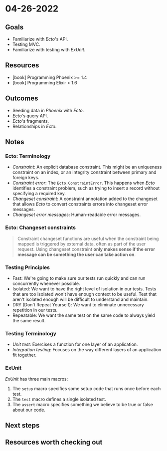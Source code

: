 # 04-26-2022

## Goals
<!-- What we expect to get from the day -->

- Familiarize with _Ecto_'s API.
- Testing MVC.
- Familiarize with testing with _ExUnit_.

## Resources
<!-- How are we going to achieve it -->
- [book] Programming Phoenix >= 1.4
- [book] Programming Elixir > 1.6

## Outcomes
<!-- What we actually got -->

- Seeding data in _Phoenix_ with _Ecto_.
- _Ecto_'s query API.
- _Ecto_'s fragments.
- Relationships in _Ecto_.

## Notes
<!-- Relevant notes to the day's progress -->

### Ecto: Terminology

- _Constraint_: An explicit database constraint. This might be an uniqueness constraint on an index, or an integrity constraint between primary and foreign keys.
- _Constraint error_: The `Ecto.ConstraintError`. This happens when _Ecto_ identifies a constraint problem, such as trying to insert a record without specifying a required key.
- _Changeset constraint_: A constraint annotation added to the changeset that allows _Ecto_ to convert constraints errors into changeset error messages.
- _Changeset error messages_: Human-readable error messages.

### Ecto: Changeset constraints

> Constraint changeset functions are useful when the constraint being mapped is triggered by external data, often as part of the user
> request. Using changeset constraint **only makes sense if the error message can be something the user can take action on**.

### Testing Principles

- Fast: We're going to make sure our tests run quickly and can run concurrently whenever possible.
- Isolated: We want to have the right level of isolation in our tests. Tests that are too isolated won't have enough context to be useful. Test that aren't isolated enough will be difficult to understand and maintain.
- DRY (Don't Repeat Yourself): We want to eliminate unnecessary repetition in our tests.
- Repeatable: We want the same test on the same code to always yield the same result.

### Testing Terminology

- _Unit test_: Exercises a function for one layer of an application.
- _Integration testing_: Focuses on the way different layers of an application fit together.

### ExUnit

_ExUnit_ has three main macros:

1. The `setup` macro specifies some setup code that runs once before each test.
2. The `test` macro defines a single isolated test.
3. The `assert` macro specifies something we believe to be true or false about our code.

## Next steps
<!-- What we will be working on tomorrow -->

## Resources worth checking out
<!-- Other resources we could benefit from -->
